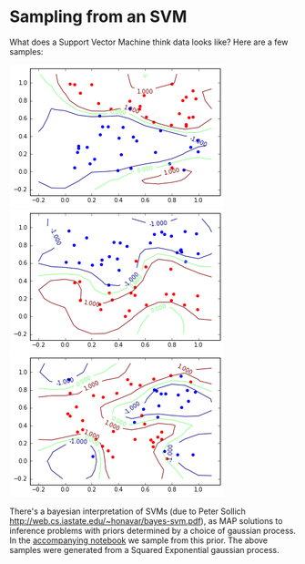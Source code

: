 # Sampling from an SVM
What does a Support Vector Machine think data looks like? Here are a few samples:

![An example of what an SVM thinks data looks like](svm.png)
![An example of what an SVM thinks data looks like](svm2.png)
![An example of what an SVM thinks data looks like](svm3.png)

 There's a bayesian interpretation of SVMs (due to Peter Sollich http://web.cs.iastate.edu/~honavar/bayes-svm.pdf), as MAP solutions to inference problems with priors determined by a choice of gaussian process. In the [accompanying notebook](Support_Vector_Machine_Samples.ipynb) we sample from this prior. The above samples were generated from a Squared Exponential gaussian process. 